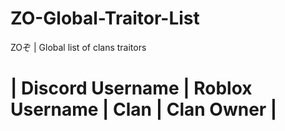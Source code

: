 # ZO-Global-Traitor-List
ZOぞ | Global list of clans traitors

# | Discord Username          | Roblox Username         | Clan                | Clan Owner            |
